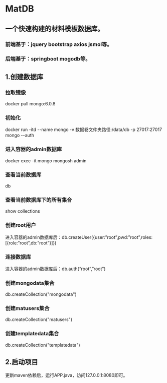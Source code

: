 # MatDB

## 一个快速构建的材料模板数据库。

### 前端基于：jquery bootstrap axios jsmol等。
### 后端基于：springboot mogodb等。

## 1.创建数据库

### 拉取镜像
docker pull mongo:6.0.8

### 初始化
docker run -itd --name mongo -v 数据卷文件夹路径:/data/db -p 27017:27017 mongo --auth

### 进入容器的admin数据库
docker exec -it mongo mongosh admin

### 查看当前数据库
db

### 查看当前数据库下的所有集合
show collections

### 创建root用户
进入容器的admin数据库后：db.createUser({user:”root”,pwd:”root”,roles:[{role:”root”,db:”root”}]})

### 连接数据库
进入容器的admin数据库后：db.auth(“root”,”root”)

### 创建mongodata集合
db.createCollection("mongodata")

### 创建matusers集合
db.createCollection("matusers")

### 创建templatedata集合
db.createCollection("templatedata")

## 2.启动项目
更新maven依赖后，运行APP.java，访问127.0.0.1:8080即可。


